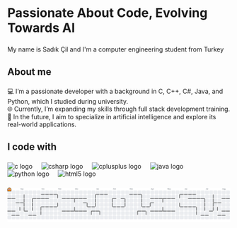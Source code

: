 <h1 align="left">Passionate About Code, Evolving Towards AI</h1>

###

<p align="left">My name is Sadık Çil and I'm a computer engineering student from Turkey</p>

###

<h2 align="left">About me</h2>

###

<p align="left">💻 I’m a passionate developer with a background in C, C++, C#, Java, and Python, which I studied during university.<br>🌐 Currently, I’m expanding my skills through full stack development training.<br>🤖 In the future, I aim to specialize in artificial intelligence and explore its real-world applications.</p>

###

<h2 align="left">I code with</h2>

###

<div align="left">
  <img src="https://cdn.jsdelivr.net/gh/devicons/devicon/icons/c/c-original.svg" height="40" alt="c logo"  />
  <img width="12" />
  <img src="https://cdn.jsdelivr.net/gh/devicons/devicon/icons/csharp/csharp-original.svg" height="40" alt="csharp logo"  />
  <img width="12" />
  <img src="https://cdn.jsdelivr.net/gh/devicons/devicon/icons/cplusplus/cplusplus-original.svg" height="40" alt="cplusplus logo"  />
  <img width="12" />
  <img src="https://cdn.jsdelivr.net/gh/devicons/devicon/icons/java/java-original.svg" height="40" alt="java logo"  />
  <img width="12" />
  <img src="https://cdn.jsdelivr.net/gh/devicons/devicon/icons/python/python-original.svg" height="40" alt="python logo"  />
  <img width="12" />
  <img src="https://cdn.jsdelivr.net/gh/devicons/devicon/icons/html5/html5-original.svg" height="40" alt="html5 logo"  />
</div>

###

<picture>
  <source media="(prefers-color-scheme: dark)" srcset="https://raw.githubusercontent.com/clssadik/clssadik/output/pacman-contribution-graph-dark.svg">
  <source media="(prefers-color-scheme: light)" srcset="https://raw.githubusercontent.com/clssadik/clssadik/output/pacman-contribution-graph.svg">
  <img alt="pacman contribution graph" src="https://raw.githubusercontent.com/clssadik/clssadik/output/pacman-contribution-graph.svg">
</picture>

###
